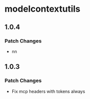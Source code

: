 # modelcontextutils

## 1.0.4

### Patch Changes

- nn

## 1.0.3

### Patch Changes

- Fix mcp headers with tokens always
